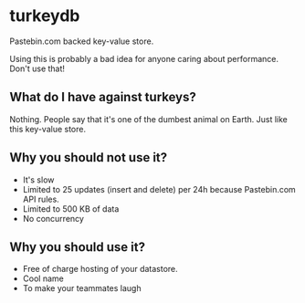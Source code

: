# turkeydb
Pastebin.com backed key-value store.

Using this is probably a bad idea for anyone caring about performance. Don't use that!

## What do I have against turkeys?
Nothing. People say that it's one of the dumbest animal on Earth. Just like this key-value store.

## Why you should not use it?
- It's slow
- Limited to 25 updates (insert and delete) per 24h because Pastebin.com API rules.
- Limited to 500 KB of data
- No concurrency

## Why you should use it?
- Free of charge hosting of your datastore.
- Cool name
- To make your teammates laugh



